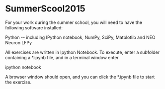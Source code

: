 # SummerScool2015

For your work during the summer school, you will need to have the following software installed:

Python -- including IPython notebook, NumPy, SciPy, Matplotlib and NEO
Neuron
LFPy

All exercises are written in Ipython Notebook. To execute, enter a subfolder containing a *.ipynb file, and in a terminal window enter

ipython notebook

A browser window should open, and you can click the *.ipynb file to start the exercise.
